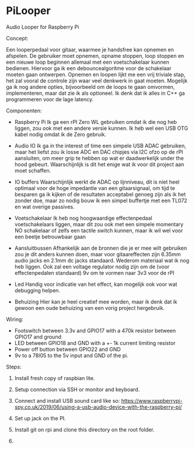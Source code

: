 # PiLooper
Audio Looper for Raspberry Pi

Concept:

Een looperpedaal voor gitaar, waarmee je handsfree kan opnemen en afspelen. De gebruiker moet opnemen, opname stoppen, loop stoppen en een nieuwe loop beginnen allemaal met een voetschakelaar kunnen bedienen. Hiervoor ga ik een debouncealgoritme voor de schakelaar moeten gaan ontwerpen. Opnemen en loopen lijkt me een vrij triviale stap, het zal vooral de controle zijn waar veel denkwerk in gaat moeten. Mogelijk ga ik nog andere opties, bijvoorbeeld om de loops te gaan omvormen, implementeren, maar dat zie ik als optioneel. Ik denk dat ik alles in C++ ga programmeren voor de lage latency.

Componenten:

-	Raspberry Pi
Ik ga een rPI Zero WL gebruiken omdat ik die nog heb liggen, zou ook met een andere	versie kunnen. Ik heb wel een USB OTG kabel nodig omdat ik de Zero gebruik.

-	Audio IO
Ik ga in the interest of time een simpele USB ADAC gebruiken, maar het liefst zou ik losse ADC en DAC chipjes via I2C ofzo op de rPI aansluiten, om meer grip te hebben op wat er daadwerkelijk under the hood gebeurt. Waarschijnlijk is dit het enige wat ik voor dit project aan moet schaffen.

-	IO buffers
Waarschijnlijk werkt de ADAC op lijnniveau, dit is niet heel optimaal voor de hoge impedantie van een gitaarsignaal, om tijd te besparen ga ik kijken of de resultaten acceptabel genoeg zijn als ik het zonder doe, maar zo nodig bouw ik een simpel buffertje met een TL072 en wat overige passives.

-	Voetschakelaar
Ik heb nog hoogwaardige effectenpedaal voetschakelaars liggen, maar dit zou ook met een simpele momentary NO schakelaar of zelfs een tactile switch kunnen, maar ik wil wel voor een beetje betrouwbaar gaan

-	Aansluitbussen
Afhankelijk aan de bronnen die je er mee wilt gebruiken zou je dit anders kunnen doen, maar voor gitaareffecten zijn 6.35mm audio jacks en 2.1mm dc jacks standaard. Wederom materiaal wat ik nog heb liggen. Ook zal een voltage regulator nodig zijn om de (voor effectenpedalen standaard) 9v om te vormen naar 3v3 voor de rPI

-	Led
Handig voor indicatie van het effect, kan mogelijk ook voor wat debugging helpen.

-	Behuizing
Hier kan je heel creatief mee worden, maar ik denk dat ik gewoon een oude behuizing van een vorig project hergebruik.

Wiring:
- Footswitch between 3.3v and GPIO17 with a 470k resistor between GPIO17 and ground
- LED between GPIO18 and GND with a +- 1k current limiting resistor
- Power off button between GPIO22 and GND
- 9v to a 78l05 to the 5v input and GND of the pi.

Steps:

1.  Install fresh copy of raspbian lite.

2.  Setup connection via SSH or monitor and keyboard.

3.  Connect and install USB sound card like so: https://www.raspberrypi-spy.co.uk/2019/06/using-a-usb-audio-device-with-the-raspberry-pi/

4.  Set up jack on the PI.

5.  Install git on rpi and clone this directory on the root folder.

6.  
